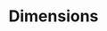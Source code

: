 ---
layout: default
bigquery: https://console.cloud.google.com/bigquery?p=covid-19-dimensions-ai&page=table&d=data&t=publications
contributors: Digital Science, https://www.digital-science.com/
cost: Free for personal, non-commercial use.
description: Dimensions contains more than 100 million publications, ranging from
  articles published in scholarly journals, books and book chapters, to preprints
  and conference proceedings. All publications are contextualized with linked data
  sets, funding, publications, patents, clinical trials, and policy documents. You
  can also view associated categories, funders, institutions, and researcher profiles.
documentation: https://docs.dimensions.ai/bigquery/index.html
last_edit: Mon, 04 Apr 2022 19:04:00 GMT
location: https://www.dimensions.ai/products/free/
maintained_by: Digital Science, https://www.digital-science.com/
schema_fields: '[''license'', ''funding_details'', ''patent_ids'', ''pmcid'', ''parent_id'',
  ''clinical_trial_ids'', ''publication_date'', ''legal_status'', ''research_orgs'',
  ''ipcr'', ''grant_number'', ''category_uoa'', ''current_assignee_countries'', ''research_org_countries'',
  ''source_id'', ''original_assignee_orgs'', ''altmetrics'', ''id'', ''granted_date'',
  ''family_members_ids'', ''research_org_country_names'', ''family_count'', ''mesh_headings'',
  ''citations'', ''category_icrp_cso'', ''associated_publication_arxiv_id'', ''status'',
  ''expiration_date'', ''title'', ''funding_cad'', ''book_title'', ''funder_org_cities'',
  ''concepts'', ''funding_cny'', ''email_address'', ''funding_usd'', ''resulting_publication_ids'',
  ''brief_title'', ''metrics'', ''pmid'', ''date_online'', ''application_number'',
  ''research_org_state_names'', ''funding_aud'', ''phase'', ''labels'', ''pages'',
  ''registry'', ''category_rcdc'', ''filing_year'', ''start_date'', ''editors'', ''proceedings_title'',
  ''date_imported_gbq'', ''date_normal'', ''original_assignee_countries'', ''acronym'',
  ''foa_number'', ''researcher_ids'', ''end_date'', ''filing_date'', ''conditions'',
  ''category_bra'', ''inventor_names'', ''supporting_grant_ids'', ''funder_org_acronyms'',
  ''open_access_categories_v2'', ''research_org_cities'', ''associated_publication_id'',
  ''description'', ''external_ids'', ''journal'', ''associated_publication_doi'',
  ''current_assignee'', ''legal_events'', ''family_id'', ''category_for'', ''open_access_categories'',
  ''associated_publication_pmid'', ''start_year'', ''authors'', ''research_org_state_codes'',
  ''jurisdiction'', ''funding_amount'', ''original_abstract'', ''issue'', ''priority_date'',
  ''assignee_countries'', ''cpc'', ''funding_currency'', ''repository_name'', ''kind'',
  ''active_years'', ''linkout'', ''reference_ids'', ''categories'', ''links'', ''conference'',
  ''eisbn'', ''publication_ids'', ''name'', ''subtitles'', ''funder_org_state_codes'',
  ''category_hra'', ''funder_org'', ''investigators'', ''funder_countries'', ''expiration_year'',
  ''organisation_details'', ''language'', ''abstract'', ''address'', ''associated_grant_ids'',
  ''funding_nzd'', ''citation_string'', ''created_date'', ''acknowledgements'', ''publisher'',
  ''embargo_date'', ''date_print'', ''cited_by_ids'', ''interventions'', ''journal_lists'',
  ''end_year'', ''publication_year'', ''isbn'', ''mesh_terms'', ''arxiv_id'', ''priority_year'',
  ''research_org_city_names'', ''acronyms'', ''assignee_orgs'', ''current_assignee_orgs'',
  ''original_assignee'', ''date_inserted'', ''types'', ''citations_count'', ''category_sdg'',
  ''funder_orgs'', ''original_title'', ''type'', ''funding_gbp'', ''funder_org_countries'',
  ''funding_chf'', ''wikipedia_url'', ''granted_year'', ''year'', ''category_icrp_ct'',
  ''volume'', ''repository_id'', ''funding_eur'', ''gender'', ''category_hrcs_rac'',
  ''resulting_publication_doi'', ''funding_jpy'', ''category_hrcs_hc'', ''relationships'',
  ''repository_url'', ''aliases'', ''date_modified'', ''established'', ''filing_status'',
  ''book_series_title'', ''doi'', ''date'']'
shortname: dimensions
tags:
- scholarly literature
- patents
- funding
- clinical trials
- academic profiles
terms_of_use: 'Use of both the Dimensions COVID-19 dataset and full Dimensions dataset
  are subject to the Dimensions Terms of use: https://www.dimensions.ai/policies-terms-legal '
title: Dimensions
uuid: dcff88bd-fe6b-4fdb-8159-809bf9d7bc1c
---